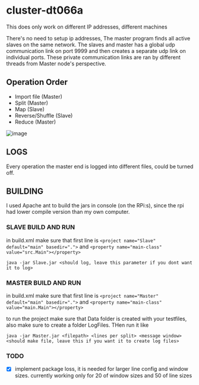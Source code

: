 # cluster-dt066a

This does only work on different IP addresses, different machines

There's no need to setup ip addresses, The master program finds all active slaves on the same network. The slaves and master has a global udp communication link on port 9999 and then creates a separate udp link on individual ports. These private communication links are ran by different threads from Master node's perspective.

## Operation Order

- Import file (Master)
- Split (Master)
- Map (Slave)
- Reverse/Shuffle (Slave)
- Reduce (Master)

![image](https://user-images.githubusercontent.com/43444902/69354735-e4ab4c00-0c80-11ea-85d6-e1e05f3fd083.png)

## LOGS

Every operation the master end is logged into different files, could be turned off.

## BUILDING

I used Apache ant to build the jars in console (on the RPi:s), since the rpi had lower compile version than my own computer.

### SLAVE BUILD AND RUN

in build.xml make sure that first line is
`<project name="Slave" default="main" basedir=".">`
and
`<property name="main-class" value="src.Main"></property>`

`java -jar Slave.jar <should log, leave this parameter if you dont want it to log>`

### MASTER BUILD AND RUN

in build.xml make sure that first line is
`<project name="Master" default="main" basedir=".">`
and
`<property name="main-class" value="main.Main"></property>`

to run the project make sure that Data folder is created with your testfiles, also make sure to create a folder LogFiles. THen run it like

`java -jar Master.jar <filepath> <lines per split> <message window> <should make file, leave this if you want it to create log files>`

### TODO

- [x] implement package loss, it is needed for larger line config and window sizes. currently working only for 20 of window sizes and 50 of line sizes
